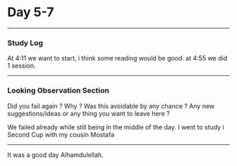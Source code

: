# Day 5-7

___
### Study Log
At 4:11
we want to start, i think some reading would be good.
at 4:55 we did 1 session.
___
### Looking Observation Section

Did you fail again ?
Why ?
Was this avoidable by any chance ?
Any new suggestions/ideas or any thing you want to leave here ?

We failed already while still being in the middle of the day.
I went to study i  Second Cup with my cousin Mostafa
___
It was a good day Alhamdulellah.